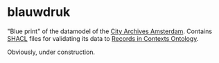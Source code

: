 # blauwdruk

"Blue print" of the datamodel of the [City Archives Amsterdam](https://archief.amsterdam/). Contains [SHACL](https://www.w3.org/TR/shacl/) files for validating its data to [Records in Contexts Ontology](https://www.ica.org/standards/RiC/ontology).

Obviously, under construction.
